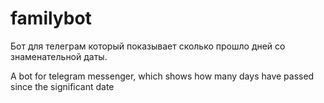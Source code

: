 # familybot
Бот для телеграм который показывает сколько прошло дней со знаменательной даты. 

A bot for telegram messenger, which shows how many days have passed since the significant date